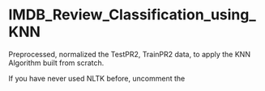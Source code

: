 # IMDB_Review_Classification_using_KNN
Preprocessed, normalized the TestPR2, TrainPR2 data, to apply the KNN Algorithm built from scratch.

If you have never used NLTK before, uncomment the 
